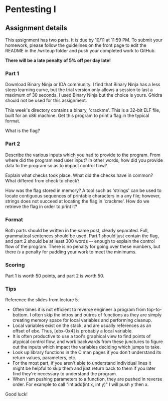 Pentesting I
======

## Assignment details

This assignment has two parts. It is due by 10/11 at 11:59 PM.
To submit your homework, please follow the guidelines on the front page to edit the README in the /writeup folder and push your completed work to GitHub.


**There will be a late penalty of 5% off per day late!**

### Part 1

Download Binary Ninja or IDA community. I find that Binary Ninja has a less
steep learning curve, but the trial version only allows a session to last a
maximum of 30 seconds. I used Binary Ninja but the choice is yours. Ghidra
should not be used for this assignment.

This week's directory contains a binary, 'crackme'. This is a 32-bit ELF file,
built for an x86 machine. Get this program to print a flag in the typical
format.

What is the flag?

### Part 2

Describe the various inputs which you had to provide to the program. From where
did the program read user input? In other words, how did you provide data to the program
so as to impact control flow?

Explain what checks took place. What did the checks have in common? What differed
from check to check?

How was the flag stored in memory? A tool such as 'strings' can be used to locate
contiguous sequences of printable characters in a any file; however, strings
does not succeed at locating the flag in 'crackme'. How do we retrieve the flag
in order to print it?

### Format

Both parts should be written in the same post, clearly separated. Full, grammatical sentences
should be used. Part 1 should just contain the flag, and part 2 should be at least 300 words -- enough to
explain the control flow of the program. There is no penalty for going over these numbers, but there
*is* a penalty for padding your work to meet the minimums.

### Scoring

Part 1 is worth 50 points, and part 2 is worth 50.

### Tips

Reference the slides from lecture 5.

+ Often times it is not efficient to reverse engineer a program from top-to-bottom.
I often skip the intros and outros of functions as they are simply creating memory
space for local variables and performing cleanup.
+ Local variables exist on the stack, and are usually references as an offset of
ebx. Thus, [ebx-0x4] is probably a local variable.
+ It is often productive to use a tool's graphical view to find points of atypical
control flow, and work backwards from these junctures to figure out the inputs
which impact the variables deciding which jumps to take.
+ Look up library functions in the C man pages if you don't understand its return
values, parameters, etc.
+ For the most part, if you aren't able to understand individual lines it might
be helpful to skip them and just return back to them if you later find they're
necessary to understand the program.
+ When I am pushing parameters to a function, they are pushed in reverse order.
For example to call "int add(int x, int y)" I will push y then x.

Good luck!
